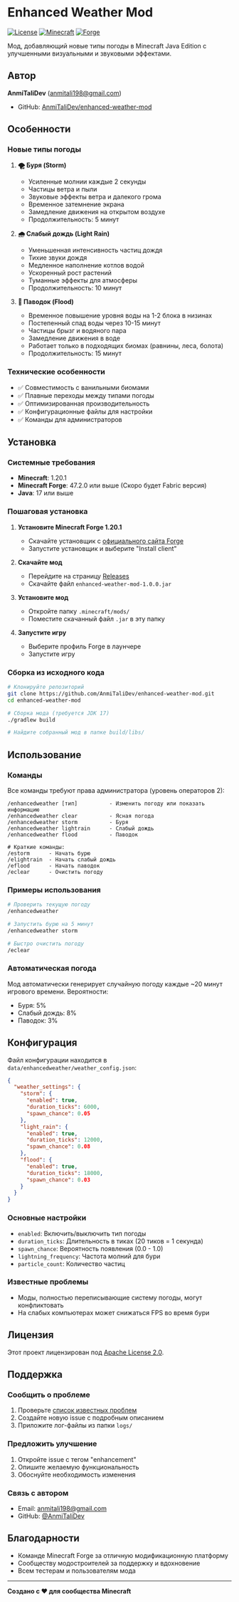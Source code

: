 # Enhanced Weather Mod

[![License](https://img.shields.io/badge/License-Apache%202.0-blue.svg)](https://opensource.org/licenses/Apache-2.0)
[![Minecraft](https://img.shields.io/badge/Minecraft-1.20.1-green.svg)](https://minecraft.net/)
[![Forge](https://img.shields.io/badge/Forge-47.2.0+-red.svg)](https://files.minecraftforge.net/)

Мод, добавляющий новые типы погоды в Minecraft Java Edition с улучшенными визуальными и звуковыми эффектами.

## Автор

**AnmiTaliDev** (anmitali198@gmail.com)
- GitHub: [AnmiTaliDev/enhanced-weather-mod](https://github.com/AnmiTaliDev/enhanced-weather-mod)

## Особенности

### Новые типы погоды

1. **🌪️ Буря (Storm)**
   - Усиленные молнии каждые 2 секунды
   - Частицы ветра и пыли
   - Звуковые эффекты ветра и далекого грома
   - Временное затемнение экрана
   - Замедление движения на открытом воздухе
   - Продолжительность: 5 минут

2. **🌧️ Слабый дождь (Light Rain)**
   - Уменьшенная интенсивность частиц дождя
   - Тихие звуки дождя
   - Медленное наполнение котлов водой
   - Ускоренный рост растений
   - Туманные эффекты для атмосферы
   - Продолжительность: 10 минут

3. **🌊 Паводок (Flood)**
   - Временное повышение уровня воды на 1-2 блока в низинах
   - Постепенный спад воды через 10-15 минут
   - Частицы брызг и водяного пара
   - Замедление движения в воде
   - Работает только в подходящих биомах (равнины, леса, болота)
   - Продолжительность: 15 минут

### Технические особенности

- ✅ Совместимость с ванильными биомами
- ✅ Плавные переходы между типами погоды
- ✅ Оптимизированная производительность
- ✅ Конфигурационные файлы для настройки
- ✅ Команды для администраторов

## Установка

### Системные требования

- **Minecraft**: 1.20.1
- **Minecraft Forge**: 47.2.0 или выше (Скоро будет Fabric версия)
- **Java**: 17 или выше

### Пошаговая установка

1. **Установите Minecraft Forge 1.20.1**
   - Скачайте установщик с [официального сайта Forge](https://files.minecraftforge.net/net/minecraftforge/forge/index_1.20.1.html)
   - Запустите установщик и выберите "Install client"

2. **Скачайте мод**
   - Перейдите на страницу [Releases](https://github.com/AnmiTaliDev/enhanced-weather-mod/releases)
   - Скачайте файл `enhanced-weather-mod-1.0.0.jar`

3. **Установите мод**
   - Откройте папку `.minecraft/mods/`
   - Поместите скачанный файл `.jar` в эту папку

4. **Запустите игру**
   - Выберите профиль Forge в лаунчере
   - Запустите игру

### Сборка из исходного кода

```bash
# Клонируйте репозиторий
git clone https://github.com/AnmiTaliDev/enhanced-weather-mod.git
cd enhanced-weather-mod

# Сборка мода (требуется JDK 17)
./gradlew build

# Найдите собранный мод в папке build/libs/
```

## Использование

### Команды

Все команды требуют права администратора (уровень операторов 2):

```
/enhancedweather [тип]          - Изменить погоду или показать информацию
/enhancedweather clear          - Ясная погода
/enhancedweather storm          - Буря
/enhancedweather lightrain      - Слабый дождь
/enhancedweather flood          - Паводок

# Краткие команды:
/estorm      - Начать бурю
/elightrain  - Начать слабый дождь
/eflood      - Начать паводок
/eclear      - Очистить погоду
```

### Примеры использования

```bash
# Проверить текущую погоду
/enhancedweather

# Запустить бурю на 5 минут
/enhancedweather storm

# Быстро очистить погоду
/eclear
```

### Автоматическая погода

Мод автоматически генерирует случайную погоду каждые ~20 минут игрового времени. Вероятности:
- Буря: 5%
- Слабый дождь: 8%
- Паводок: 3%

## Конфигурация

Файл конфигурации находится в `data/enhancedweather/weather_config.json`:

```json
{
  "weather_settings": {
    "storm": {
      "enabled": true,
      "duration_ticks": 6000,
      "spawn_chance": 0.05
    },
    "light_rain": {
      "enabled": true,
      "duration_ticks": 12000,
      "spawn_chance": 0.08
    },
    "flood": {
      "enabled": true,
      "duration_ticks": 18000,
      "spawn_chance": 0.03
    }
  }
}
```

### Основные настройки

- `enabled`: Включить/выключить тип погоды
- `duration_ticks`: Длительность в тиках (20 тиков = 1 секунда)
- `spawn_chance`: Вероятность появления (0.0 - 1.0)
- `lightning_frequency`: Частота молний для бури
- `particle_count`: Количество частиц

### Известные проблемы

- Моды, полностью переписывающие систему погоды, могут конфликтовать
- На слабых компьютерах может снижаться FPS во время бури

## Лицензия

Этот проект лицензирован под [Apache License 2.0](LICENSE).

## Поддержка

### Сообщить о проблеме

1. Проверьте [список известных проблем](https://github.com/AnmiTaliDev/enhanced-weather-mod/issues)
2. Создайте новую issue с подробным описанием
3. Приложите лог-файлы из папки `logs/`

### Предложить улучшение

1. Откройте issue с тегом "enhancement"
2. Опишите желаемую функциональность
3. Обоснуйте необходимость изменения

### Связь с автором

- Email: anmitali198@gmail.com
- GitHub: [@AnmiTaliDev](https://github.com/AnmiTaliDev)

## Благодарности

- Команде Minecraft Forge за отличную модификационную платформу
- Сообществу модостроителей за поддержку и вдохновение
- Всем тестерам и пользователям мода

---

**Создано с ❤️ для сообщества Minecraft**